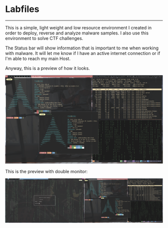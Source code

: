# Labfiles
------------

This is a simple, light weight and low resource environment I created in order to deploy, reverse and analyze malware samples. I also use this environment to solve CTF challenges.

The Status bar will show information that is important to me when working with malware. It will let me know if I have an active internet connection or if I'm able to reach my main Host.

Anyway, this is a preview of how it looks.

<p align="center"><img src="./preview/labscreen_update.png"></p>

This is the preview with double monitor:

<p align="center"><img src="./preview/labscreen_doublemon_update.png"></p>

